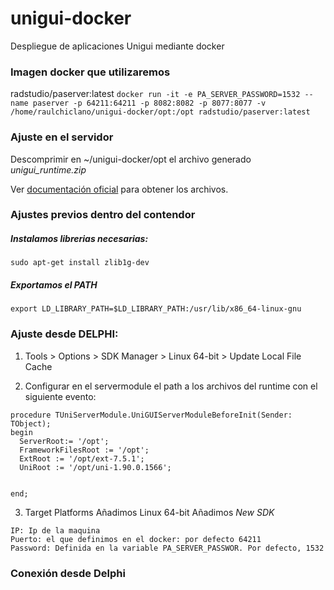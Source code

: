 # unigui-docker
Despliegue de aplicaciones Unigui mediante docker

### Imagen docker que utilizaremos
radstudio/paserver:latest
`docker run -it -e PA_SERVER_PASSWORD=1532 --name paserver -p 64211:64211 -p 8082:8082 -p 8077:8077 -v /home/raulchiclano/unigui-docker/opt:/opt radstudio/paserver:latest`

### Ajuste en el servidor
Descomprimir en ~/unigui-docker/opt el archivo generado *unigui_runtime.zip*

Ver [documentación oficial](http://www.unigui.com/doc/online_help/compling--running-a-unigui-app.htm) para obtener los archivos.

### Ajustes previos dentro del contendor
##### Instalamos librerias necesarias:
`sudo apt-get install zlib1g-dev`

##### Exportamos el PATH
`export LD_LIBRARY_PATH=$LD_LIBRARY_PATH:/usr/lib/x86_64-linux-gnu`

### Ajuste desde DELPHI:
1. Tools > Options > SDK Manager > Linux 64-bit > Update Local File Cache

2. Configurar en el servermodule el path a los archivos del runtime con el siguiente evento:
```
procedure TUniServerModule.UniGUIServerModuleBeforeInit(Sender: TObject);
begin
  ServerRoot:= '/opt';
  FrameworkFilesRoot := '/opt';
  ExtRoot := '/opt/ext-7.5.1';
  UniRoot := '/opt/uni-1.90.0.1566';


end;
```
3. Target Platforms
Añadimos Linux 64-bit
Añadimos *New SDK*
```
IP: Ip de la maquina
Puerto: el que definimos en el docker: por defecto 64211
Password: Definida en la variable PA_SERVER_PASSWOR. Por defecto, 1532

```

### Conexión desde Delphi
